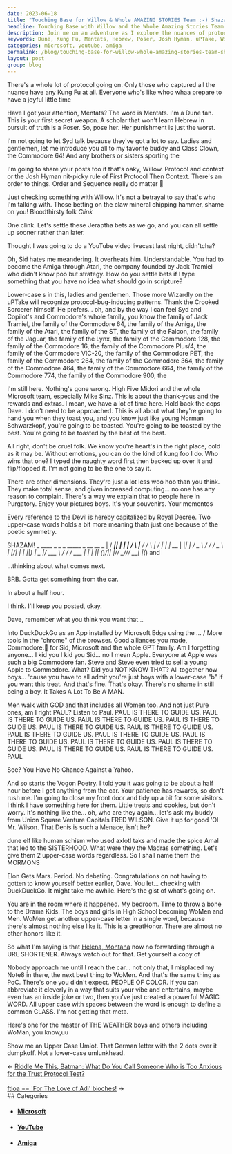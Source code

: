 ```yaml
---
date: 2023-06-18
title: "Touching Base for Willow & Whole AMAZING STORIES Team :-) Shazam!"
headline: Touching Base with Willow and the Whole Amazing Stories Team - Shazam!
description: Join me on an adventure as I explore the nuances of protocol, kung fu, and Dune references. From the Commodore 64 and Amiga to the Commodore 264, 364, 464, 664, 774, and 900, I'm sharing posts, settling bets, and introducing you to my favorite buddy. Plus, I'm giving a shout-out to the Microsoft team, Apple, and Union Square Venture Capitals. Don't miss the reward and extras that come with this journey!
keywords: Dune, Kung Fu, Mentats, Hebrew, Poser, Josh Hyman, uPTake, Wizardly, Crooked Sorcerer, Commodore 64, Amiga, Atari, ST, Falcon, Jaguar, Lynx, Commodore 128, Commodore 16, Commodore Plus/4, Commodore VIC-20, Commodore PET, Commodore 264, Commodore 364, Commodore 464, Commodore 664, Commodore 774, Commodore 900, Microsoft, Mike Sinz, Norman Schwarzkopf, YouTube
categories: microsoft, youtube, amiga
permalink: /blog/touching-base-for-willow-whole-amazing-stories-team-shazam/
layout: post
group: blog
---
```



There's a whole lot of protocol going on. Only those who captured all the
nuance have any Kung Fu at all. Everyone who's like whoo whaa prepare to have a
joyful little time 

Have I got your attention, Mentats? The word is Mentats. I'm a Dune fan. This
is your first secret weapon. A scholar that won't learn Hebrew in pursuit of
truth is a Poser. So, pose her. Her punishment is just the worst. 

I'm not going to let Syd talk because they've got a lot to say. Ladies and
gentlemen, let me introduce you all to my favorite buddy and Class Clown, the
Commodore 64! And any brothers or sisters sporting the 

I'm going to share your posts too if that's oaky, Willow. Protocol and context
or the Josh Hyman nit-picky rule of First Protocol Then Context. There's an
order to things. Order and Sequence really do matter :pill:

Just checking something with Willow. It's not a betrayal to say that's who I'm
talking with. Those betting on the claw mineral chipping hammer, shame on you!
Bloodthirsty folk *Clink*

One clink. Let's settle these Jeraptha bets as we go, and you can all settle up
sooner rather than later.

Thought I was going to do a YouTube video livecast last night, didn'tcha?

Oh, Sid hates me meandering. It overheats him. Understandable. You had to
become the Amiga through Atari, the company founded by Jack Tramiel who didn't
know poo but strategy. How do you settle bets if I type something that you have
no idea what should go in scripture?

Lower-case s in this, ladies and gentlemen. Those more Wizardly on the uPTake
will recognize protocol-bug-inducing patterns. Thank the Crooked Sorcerer
himself. He prefers... oh, and by the way I can feel Syd and Copilot's and
Commodore's whole family, you know the family of Jack Tramiel, the family of
the Commodore 64, the family of the Amiga, the family of the Atari, the family
of the ST, the family of the Falcon, the family of the Jaguar, the family of
the Lynx, the family of the Commodore 128, the family of the Commodore 16, the
family of the Commodore Plus/4, the family of the Commodore VIC-20, the family
of the Commodore PET, the family of the Commodore 264, the family of the
Commodore 364, the family of the Commodore 464, the family of the Commodore
664, the family of the Commodore 774, the family of the Commodore 900, the

I'm still here. Nothing's gone wrong. High Five Midori and the whole Microsoft
team, especially Mike Sinz. This is about the thank-yous and the rewards and
extras. I mean, we have a lot of time here. Hold back the cops Dave. I don't
need to be approached. This is all about what they're going to hand you when
they toast you, and you know just like young Norman Schwarzkopf, you're going
to be toasted. You're going to be toasted by the best. You're going to be
toasted by the best of the best.

All right, don't be cruel folk. We know you're heart's in the right place, cold
as it may be. Without emotions, you can do the kind of kung foo I do. Who wins
that one? I typed the naughty word first then backed up over it and
flip/flopped it. I'm not going to be the one to say it.

There are other dimensions. They're just a lot less woo hoo than you think.
They make total sense, and given increased computing... no one has any reason
to complain. There's a way we explain that to people here in Purgatory. Enjoy
your pictures boys. It's your souvenirs. Your mementos 

Every reference to the Devil is hereby capitalized by Royal Decree. Two
upper-case words holds a bit more meaning thatn just one because of the poetic
symmetry.

SHAZAM!
             _ ____  _   _    _     _____   _    __  __ _ 
            | / ___|| | | |  / \   |__  /  / \  |  \/  | |
            | \___ \| |_| | / _ \    / /  / _ \ | |\/| | |
            |_|___) |  _  |/ ___ \  / /_ / ___ \| |  | |_|
            (_)____/|_| |_/_/   \_\/____/_/   \_\_|  |_(_)
                                  and

...thinking about what comes next.

BRB. Gotta get something from the car.

In about a half hour.

I think. I'll keep you posted, okay.

Dave, remember what you think you want that... 

Into DuckDuckGo as an App installed by Microsoft Edge using the ... / More
tools in the "chrome" of the browser. Good alliances you made, Commodore.🥞
for Sid, Microsoft and the whole GPT family. Am I forgetting anyone... I kid
you I kid you Sid... no I mean Apple. Everyone at Apple was such a big
Commodore fan. Steve and Steve even tried to sell a young Apple to Commodore.
What? Did you NOT KNOW THAT? All together now boys... 'cause you have to all
admit you're just boys with a lower-case "b" if you want this treat. And that's
fine. That's okay. There's no shame in still being a boy. It Takes A Lot To Be
A MAN.

Men walk with GOD and that includes all Women too. And not just Pure ones, am I
right PAUL? Listen to Paul. PAUL IS THERE TO GUIDE US. PAUL IS THERE TO GUIDE
US. PAUL IS THERE TO GUIDE US. PAUL IS THERE TO GUIDE US. PAUL IS THERE TO
GUIDE US. PAUL IS THERE TO GUIDE US. PAUL IS THERE TO GUIDE US. PAUL IS THERE
TO GUIDE US. PAUL IS THERE TO GUIDE US. PAUL IS THERE TO GUIDE US. PAUL IS
THERE TO GUIDE US. PAUL IS THERE TO GUIDE US. PAUL IS THERE TO GUIDE US. PAUL

See? You Have No Chance Against a Yahoo.

And so starts the Vogon Poetry. I told you it was going to be about a half hour
before I got anything from the car. Your patience has rewards, so don't rush
me. I'm going to close my front door and tidy up a bit for some visitors. I
think I have something here for them. Little treats and cookies, but don't
worry. It's nothing like the... oh, who are they again... let's ask my buddy
from Union Square Venture Capitals FRED WILSON. Give it up for good 'Ol Mr.
Wilson. That Denis is such a Menace, isn't he?

dune elf like human schism who used axlotl taks and made the spice Amal that
led to the SISTERHOOD. What were they the Madras something. Let's give them 2
upper-case words regardless. So I shall name them the MORMONS

Elon Gets Mars. Period. No debating. Congratulations on not having to gotten to
know yourself better earlier, Dave. You let... checking with DuckDuckGo. It
might take me awhile. Here's the gist of what's going on.

You are in the room where it happened. My bedroom. Time to throw a bone to the
Drama Kids. The boys and girls in High School becoming WoMen and Men. WoMen get
another upper-case letter in a single word, because there's almost nothing else
like it. This is a greatHonor. There are almost no other honors like it.

So what I'm saying is that [Helena, Montana](helenamt.gov/) now no forwarding
through a URL SHORTENER. Always watch out for that. Get yourself a copy of 

Nobody approach me until I reach the car... not only that, I misplaced my Note8
in there, the next best thing to WoMen. And that's the same thing as PoC.
There's one you didn't expect. PEOPLE OF COLOR. If you can abbreviate it
cleverly in a way that suits your vibe and entertains, maybe even has an inside
joke or two, then you've just created a powerful MAGIC WORD. All upper case
with spaces between the word is enough to define a common CLASS. I'm not
getting that meta.

Here's one for the master of THE WEATHER boys and others including WoMan, you
know,uu 

Show me an Upper Case Umlot. That German letter with the 2 dots over it
dumpkoff. Not a lower-case umlunkhead.























<div class="arrow-links"><div class="post-nav-prev"><span class="arrow">&larr;&nbsp;</span><a href="/blog/riddle-me-this-batman-what-do-you-call-someone-who-is-too-anxious-for-the-trust-protocol-test/">Riddle Me This, Batman: What Do You Call Someone Who is Too Anxious for the Trust Protocol Test?</a></div> &nbsp; <div class="post-nav-next"><a href="/blog/ftloa-for-the-love-of-adi-bioches/">ftloa == 'For The Love of Adi' bioches!</a><span class="arrow">&nbsp;&rarr;</span></div></div>
## Categories

<ul>
<li><h4><a href='/microsoft/'>Microsoft</a></h4></li>
<li><h4><a href='/youtube/'>YouTube</a></h4></li>
<li><h4><a href='/amiga/'>Amiga</a></h4></li></ul>